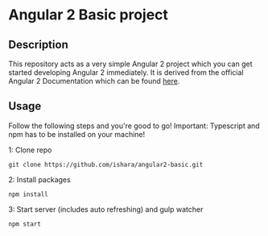 # Angular 2 Basic project

## Description
This repository acts as a very simple Angular 2 project which you can get started developing Angular 2 immediately.
It is derived from the official Angular 2 Documentation which can be found [here](https://angular.io/docs/ts/latest/quickstart.html).
## Usage
Follow the following steps and you're good to go! Important: Typescript and npm has to be installed on your machine!

1: Clone repo
```
git clone https://github.com/ishara/angular2-basic.git
```
2: Install packages
```
npm install
```
3: Start server (includes auto refreshing) and gulp watcher
```
npm start
```
